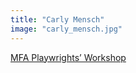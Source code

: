 ```yaml
---
title: "Carly Mensch"
image: "carly_mensch.jpg"
---
```


[MFA Playwrights’ Workshop](/programs/mfa-playwrights-workshop)